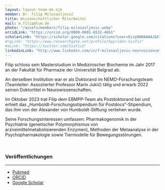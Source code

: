 ```yaml
---
layout: layout-team-de.njk
member: Dr. Filip Milosavljević
title: Wissenschaftlicher Mitarbeiter
mail: m.filip@tum.de
photo: "/assets/members/filip-milosavljevic.webp"
orcidLink: "https://orcid.org/0000-0001-6532-4661"
scholarLink: "https://scholar.google.com/citations?user=Eizp0N0AAAAJ&hl=en&oi=ao"
#rgLink: "https://www.researchgate.net/profile/Spyridon-Siafis"
#xLink: "https://twitter.com/SiafisS"
linkedinLink: "http://www.linkedin.com/in/f-milosavljevic-neuroscience"
---
```


Filip schloss sein Masterstudium in Medizinischer Biochemie im Jahr 2017 an der Fakultät für Pharmazie der Universität Belgrad ab. 

An derselben Institution war er als Doktorand im NEMO-Forschungsteam (Teamleiter: Assoziierter Professor Marin Jukić) tätig und erwarb 2022 seinen Doktortitel in Neurowissenschaften. 

Im Oktober 2023 trat Filip dem EBMPP-Team als Postdoktorand bei und erhielt das „Humboldt-Forschungsstipendium für Postdocs“-Stipendium, das ihm von der Alexander von Humboldt-Stiftung verliehen wurde. 

Seine Forschungsinteressen umfassen: Pharmakogenomik in der Psychiatrie (genetischer Polymorphismus von arzneimittelmetabolisierenden Enzymen), Methoden der Metaanalyse in der Psychopharmakologie sowie Tiermodelle für Bewegungsstörungen.


<br>

### Veröffentlichungen
---

- [Pubmed](https://pubmed.ncbi.nlm.nih.gov/?term=milosavljevic+f&sort=date)
- [ORCID](https://orcid.org/0000-0001-6532-4661)
- [Google Scholar](https://scholar.google.com/citations?user=Eizp0N0AAAAJ&hl=en&oi=ao)